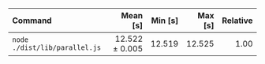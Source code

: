 | Command | Mean [s] | Min [s] | Max [s] | Relative |
|:---|---:|---:|---:|---:|
| `node ./dist/lib/parallel.js` | 12.522 ± 0.005 | 12.519 | 12.525 | 1.00 |
